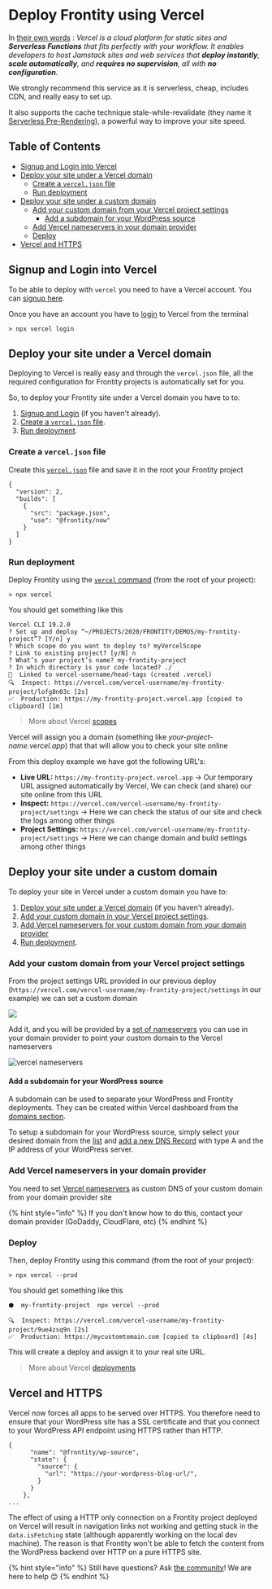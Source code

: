 # Deploy Frontity using Vercel

In [their own words](https://vercel.com/docs) : _Vercel is a cloud platform for static sites and **Serverless Functions** that fits perfectly with your workflow. It enables developers to host Jamstack sites and web services that **deploy instantly**, **scale automatically**, and **requires no supervision**, all with **no configuration**._

We strongly recommend this service as it is serverless, cheap, includes CDN, and really easy to set up.

It also supports the cache technique stale-while-revalidate (they name it [Serverless Pre-Rendering](https://vercel.com/blog/serverless-pre-rendering)), a powerful way to improve your site speed.

## Table of Contents

<!-- toc -->

- [Signup and Login into Vercel](#signup-and-login-into-vercel)
- [Deploy your site under a Vercel domain](#deploy-your-site-under-a-vercel-domain)
  * [Create a `vercel.json` file](#create-a-vercel-json-file)
  * [Run deployment](#run-deployment)
- [Deploy your site under a custom domain](#deploy-your-site-under-a-custom-domain)
  * [Add your custom domain from your Vercel project settings](#add-your-custom-domain-from-your-vercel-project-settings)
    + [Add a subdomain for your WordPress source](#add-a-subdomain-for-your-wordpress-source)
  * [Add Vercel nameservers in your domain provider](#add-vercel-nameservers-in-your-domain-provider)
  * [Deploy](#deploy)
- [Vercel and HTTPS](#vercel-and-https)

<!-- tocstop -->

## Signup and Login into Vercel

To be able to deploy with `vercel` you need to have a Vercel account. You can [signup here](https://vercel.com/signup).

Once you have an account you have to [login](https://vercel.com/docs/cli#commands/login) to Vercel from the terminal

```text
> npx vercel login
```

## Deploy your site under a Vercel domain

Deploying to Vercel is really easy and through the `vercel.json` file, all the required configuration for Frontity projects is automatically set for you.

So, to deploy your Frontity site under a Vercel domain you have to to:

1. [Signup and Login](#signup-and-login-into-vercel) (if you haven't already).
1. [Create a `vercel.json` file](#create-a-vercel-json-file).
1. [Run deployment](#run-deployment).


### Create a `vercel.json` file

Create this [`vercel.json`](https://vercel.com/docs/configuration#introduction/configuration-reference) file and save it in the root your Frontity project

```text
{
  "version": 2,
  "builds": [
    {
      "src": "package.json",
      "use": "@frontity/now"
    }
  ]
}
```

### Run deployment

Deploy Frontity using the [`vercel` command](https://vercel.com/docs/cli#getting-started) (from the root of your project):

```text
> npx vercel
```

You should get something like this

```text
Vercel CLI 19.2.0
? Set up and deploy “~/PROJECTS/2020/FRONTITY/DEMOS/my-frontity-project”? [Y/n] y
? Which scope do you want to deploy to? myVercelScope
? Link to existing project? [y/N] n
? What’s your project’s name? my-frontity-project
? In which directory is your code located? ./
🔗  Linked to vercel-username/head-tags (created .vercel)
🔍  Inspect: https://vercel.com/vercel-username/my-frontity-project/lofg8n03c [2s]
✅  Production: https://my-frontity-project.vercel.app [copied to clipboard] [1m]
```

> More about Vercel [scopes ](https://vercel.com/docs/v2/platform/users-and-teams)

Vercel will assign you a domain (something like _your-project-name.vercel.app_) that that will allow you to check your site online

From this deploy example we have got the following URL's:

* **Live URL:** `https://my-frontity-project.vercel.app` → Our temporary URL assigned automatically by Vercel, We can check (and share) our site online from this URL
* **Inspect:** `https://vercel.com/vercel-username/my-frontity-project/settings` → Here we can check the status of our site and check the logs among other things
* **Project Settings:** `https://vercel.com/vercel-username/my-frontity-project/settings` → Here we can change domain and build settings among other things

## Deploy your site under a custom domain

To deploy your site in Vercel under a custom domain you have to:

1. [Deploy your site under a Vercel domain](#deploy-your-site-under-a-vercel-domain) (if you haven't already).
1. [Add your custom domain in your Vercel project settings](#add-your-custom-domain-in-your-project-settings).
1. [Add Vercel nameservers for your custom domain from your domain provider](#add-vercel-nameservers-in-your-domain-provider)
1. [Run deployment](#deploy).

### Add your custom domain from your Vercel project settings

From the project settings URL provided in our previous deploy (`https://vercel.com/vercel-username/my-frontity-project/settings` in our example) we can set a custom domain

![](https://frontity.org/wp-content/uploads/2021/04//now-projects-settings.png)

Add it, and you will be provided by a [set of nameservers](https://vercel.com/docs/v2/custom-domains#step-4:-configuring-the-domain) you can use in your domain provider to point your custom domain to the Vercel nameservers

![vercel nameservers](https://frontity.org/wp-content/uploads/2021/04//vercel-nameservers.png)

#### Add a subdomain for your WordPress source

A subdomain can be used to separate your WordPress and Frontity deployments. They can be created within Vercel dashboard from the [domains section](https://vercel.com/dashboard/domains/).

To setup a subdomain for your WordPress source, simply select your desired domain from the [list](https://vercel.com/dashboard/domains/) and [add a new DNS Record](https://vercel.com/docs/v2/custom-domains#step-2:-add-dns-record) with type A and the IP address of your WordPress server.

### Add Vercel nameservers in your domain provider

You need to set [Vercel nameservers](https://vercel.com/docs/v2/custom-domains/#option-2:-using-external-nameservers) as custom DNS of your custom domain from your domain provider site

{% hint style="info" %}
If you don't know how to do this, contact your domain provider (GoDaddy, CloudFlare, etc)
{% endhint %}

### Deploy

Then, deploy Frontity using this command (from the root of your project):

```text
> npx vercel --prod
```

You should get something like this

```text
⬢  my-frontity-project  npx vercel --prod

🔍  Inspect: https://vercel.com/vercel-username/my-frontity-project/9ue4zsq9n [2s]
✅  Production: https://mycustomtomain.com [copied to clipboard] [4s]
```

This will create a deploy and assign it to your real site URL.

> More about Vercel [deployments](https://vercel.com/docs/v2/platform/deployments)

## Vercel and HTTPS

Vercel now forces all apps to be served over HTTPS. You therefore need to ensure that your WordPress site has a SSL certificate and that you connect to your WordPress API endpoint using HTTPS rather than HTTP.

```text
{
      "name": "@frontity/wp-source",
      "state": {
        "source": {
          "url": "https://your-wordpress-blog-url/",
        }
      }
    },
...
```

The effect of using a HTTP only connection on a Frontity project deployed on Vercel will result in navigation links not working and getting stuck in the `data.isFetching` state (although apparently working on the local dev machine). The reason is that Frontity won't be able to fetch the content from the WordPress backend over HTTP on a pure HTTPS site.

{% hint style="info" %}
Still have questions? Ask [the community](https://community.frontity.org/)! We are here to help 😊
{% endhint %}

